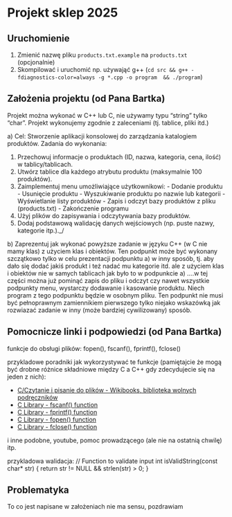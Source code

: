 # Projekt sklep 2025

## Uruchomienie

1. Zmienić nazwę pliku `products.txt.example` na `products.txt` (opcjonalnie)
2. Skompilować i uruchomić np. używająć g++ (`cd src && g++ -fdiagnostics-color=always -g *.cpp -o program  && ./program`)

## Założenia projektu (od Pana Bartka)

Projekt można wykonać w C++ lub C, nie używamy typu “string” tylko “char”. Projekt wykonujemy zgodnie z zaleceniami (tj. tablice, pliki itd.)

a) Cel: Stworzenie aplikacji konsolowej do zarządzania katalogiem produktów.
Zadania do wykonania:

1. Przechowuj informacje o produktach (ID, nazwa, kategoria, cena, ilość) w tablicy/tablicach.
2. Utwórz tablice dla każdego atrybutu produktu (maksymalnie 100 produktów).
3. Zaimplementuj menu umożliwiające użytkownikowi: - Dodanie produktu - Usunięcie produktu - Wyszukiwanie produktu po nazwie lub kategorii - Wyświetlanie listy produktów - Zapis i odczyt bazy produktów z pliku (products.txt) - Zakończenie programu
4. Użyj plików do zapisywania i odczytywania bazy produktów.
5. Dodaj podstawową walidację danych wejściowych (np. puste nazwy, kategorie itp.).\_/

b) Zaprezentuj jak wykonać powyższe zadanie w języku C++ (w C nie mamy klas) z użyciem klas i obiektów. Ten podpunkt może być wykonany szczątkowo tylko w celu prezentacji podpunktu a) w inny sposób, tj. aby dało się dodać jakiś produkt i też nadać mu kategorie itd. ale z użyciem klas i obiektów nie w samych tablicach jak było to w podpunkcie a) ….w tej części można już pominąć zapis do pliku i odczyt czy nawet wszystkie podpunkty menu, wystarczy dodawanie i kasowanie produktu. Niech program z tego podpunktu będzie w osobnym pliku. Ten podpunkt nie musi być pełnoprawnym zamiennikiem pierwszego tylko niejako wskazówką jak rozwiazać zadanie w inny (może bardziej cywilizowany) sposób.

## Pomocnicze linki i podpowiedzi (od Pana Bartka)

funkcje do obsługi plików: fopen(), fscanf(), fprintf(), fclose()

przykladowe poradniki jak wykorzystywać te funkcje (pamiętajcie że mogą być drobne różnice składniowe między C a C++ gdy zdecydujecie się na jeden z nich):

-   [C/Czytanie i pisanie do plików - Wikibooks, biblioteka wolnych podręczników](https://pl.wikibooks.org/wiki/C/Czytanie_i_pisanie_do_plik%C3%B3w)
-   [C Library - fscanf() function](https://www.tutorialspoint.com/c_standard_library/c_function_fscanf.htm)
-   [C Library - fprintf() function](https://www.tutorialspoint.com/c_standard_library/c_function_fprintf.htm)
-   [C Library - fopen() function](https://www.tutorialspoint.com/c_standard_library/c_function_fopen.htm)
-   [C Library - fclose() function](https://www.tutorialspoint.com/c_standard_library/c_function_fclose.htm)

i inne podobne, youtube, pomoc prowadzącego (ale nie na ostatnią chwilę) itp.

przykladowa walidacja:
// Function to validate input
int isValidString(const char\* str) {
return str != NULL && strlen(str) > 0;
}

## Problematyka

To co jest napisane w założeniach nie ma sensu, pozdrawiam
